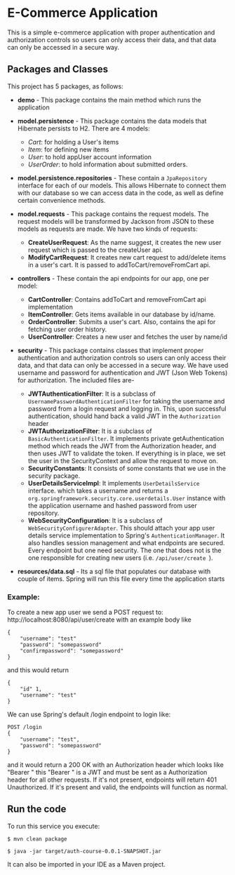 # E-Commerce Application

This is a simple e-commerce application with proper authentication and authorization controls so users can only access their data, and that data can only be accessed in a secure way. 

## Packages and Classes

This project has 5 packages, as follows:

- __demo__ - This package contains the main method which runs the application

- __model.persistence__ - This package contains the data models that Hibernate persists to H2. There are 4 models: 
    - _Cart_: for holding a User's items 
    - _Item_: for defining new items
    - _User_: to hold appUser account information
    - _UserOrder_: to hold information about submitted orders.

- __model.persistence.repositories__ - These contain a `JpaRepository` interface for each of our models. This allows Hibernate to connect them with our database so we can access data in the code, as well as define certain convenience methods.

- __model.requests__ - This package contains the request models. The request models will be transformed by Jackson from JSON to these models as requests are made. We have two kinds of requests:
    - __CreateUserRequest__: As the name suggest, it creates the new user request which is passed to the createUser api.  
    - __ModifyCartRequest__: It creates new cart request to add/delete items in a user's cart. It is passed to addToCart/removeFromCart api.

- __controllers__ - These contain the api endpoints for  our app, one per model:
    - __CartController__: Contains addToCart and removeFromCart api implementation
    - __ItemController__: Gets items available in our database by id/name.  
    - __OrderController__: Submits a user's cart. Also, contains the api for fetching user order history.
    - __UserController__: Creates a new user and fetches the user by name/id
    
- __security__ - This package contains classes that implement proper authentication and authorization controls so users can only access their data, and that data can only be accessed in a secure way. We have used username and password for authentication and JWT (Json Web Tokens) for authorization. The included files are-
    - __JWTAuthenticationFilter__: It is a subclass of `UsernamePasswordAuthenticationFilter` for taking the username and password from a login request and logging in. This, upon successful authentication, should hand back a valid JWT in the `Authorization` header 
    - __JWTAuthorizationFilter__: It is a subclass of `BasicAuthenticationFilter`. It implements private getAuthentication method which reads the JWT from the Authorization header, and then uses JWT to validate the token. If everything is in place, we set the user in the SecurityContext and allow the request to move on.
    - __SecurityConstants__: It consists of some constants that we use in the security package.
    - __UserDetailsServiceImpl__: It implements `UserDetailsService` interface. which takes a username and returns a `org.springframework.security.core.userdetails.User` instance with the application username and hashed password from user repository.
    - __WebSecurityConfiguration__: It is a subclass of `WebSecurityConfigurerAdapter`. This should attach your app
    user details service implementation to Spring's  `AuthenticationManager`. It also handles session management
    and what endpoints are secured. Every endpoint but one
    need security. The one that does not is the
    one responsible for creating new users (i.e. `/api/user/create `).

- __resources/data.sql__ - Its a sql file that populates our database with couple of items. Spring will run this file every time the application starts

### Example:
To create a new app user we send a POST request to:
http://localhost:8080/api/user/create with an example body like 

```
{
    "username": "test"
    "password": "somepassword"
    "confirmpassword": "somepassword"
}
```

and this would return
```
{
    "id" 1,
    "username": "test"
}
```

We can use Spring's default /login endpoint to login like:

```
POST /login 
{
    "username": "test",
    "password": "somepassword"
}
```

and it would return a 200 OK with an Authorization header which looks like "Bearer <data>" this "Bearer <data>" is a JWT and must be sent as a Authorization header for all other requests. If it's not present, endpoints will return 401 Unauthorized. If it's present and valid, the endpoints will function as normal.

## Run the code

To run this service you execute:

```
$ mvn clean package
```

```
$ java -jar target/auth-course-0.0.1-SNAPSHOT.jar
```

It can also be imported in your IDE as a Maven project.


